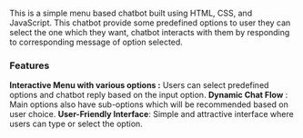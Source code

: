 This is a simple menu based chatbot built using HTML, CSS, and JavaScript. This chatbot provide some predefined options to user they can select the one which they want, chatbot interacts with them by responding to corresponding message of option selected.

### **Features**

**Interactive Menu with various options :** Users can select predefined options and chatbot reply based on the input option.
**Dynamic Chat Flow** : Main options also have sub-options which will be recommended based on user choice.
**User-Friendly Interface**:  Simple and attractive interface where users can type or select the option.



